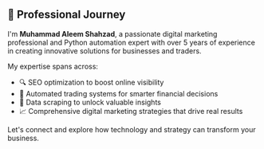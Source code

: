 ## 🌟 Professional Journey

I'm **Muhammad Aleem Shahzad**, a passionate digital marketing professional and Python automation expert with over 5 years of experience in creating innovative solutions for businesses and traders.

My expertise spans across:

- 🔍 SEO optimization to boost online visibility
- 🤖 Automated trading systems for smarter financial decisions
- 🧲 Data scraping to unlock valuable insights
- 📈 Comprehensive digital marketing strategies that drive real results

Let's connect and explore how technology and strategy can transform your business.

